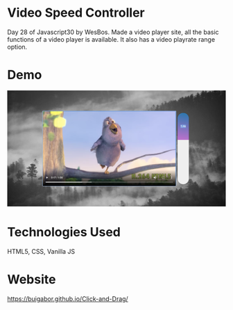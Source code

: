 # Video Speed Controller
Day 28 of Javascript30 by WesBos. Made a video player site, all the basic functions of a video player is available. It also has a video playrate range option.

# Demo

<img src="./img/Demo.png">

# Technologies Used
HTML5, CSS, Vanilla JS

# Website
https://buigabor.github.io/Click-and-Drag/